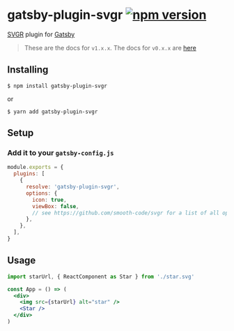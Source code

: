 # gatsby-plugin-svgr [![npm version](https://badge.fury.io/js/gatsby-plugin-svgr.svg)](https://badge.fury.io/js/gatsby-plugin-svgr)

[SVGR](https://github.com/smooth-code/svgr) plugin for [Gatsby](https://www.gatsbyjs.org)

> These are the docs for `v1.x.x`. The docs for `v0.x.x` are [here](https://github.com/zabute/gatsby-plugin-svgr/tree/v0.x)

## Installing

```console
$ npm install gatsby-plugin-svgr
```
or
```console
$ yarn add gatsby-plugin-svgr
```

## Setup

### Add it to your `gatsby-config.js`

```js
module.exports = {
  plugins: [
    {
      resolve: 'gatsby-plugin-svgr',
      options: {
        icon: true,
        viewBox: false,
        // see https://github.com/smooth-code/svgr for a list of all options
      },
    },
  ],
}
```

## Usage

```jsx
import starUrl, { ReactComponent as Star } from './star.svg'

const App = () => (
  <div>
    <img src={starUrl} alt="star" />
    <Star />
  </div>
)
```
